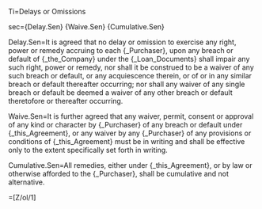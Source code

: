 Ti=Delays or Omissions

sec={Delay.Sen} {Waive.Sen} {Cumulative.Sen}

Delay.Sen=It is agreed that no delay or omission to exercise any right, power or remedy accruing to each {_Purchaser}, upon any breach or default of {_the_Company} under the {_Loan_Documents} shall impair any such right, power or remedy, nor shall it be construed to be a waiver of any such breach or default, or any acquiescence therein, or of or in any similar breach or default thereafter occurring; nor shall any waiver of any single breach or default be deemed a waiver of any other breach or default theretofore or thereafter occurring.

Waive.Sen=It is further agreed that any waiver, permit, consent or approval of any kind or character by {_Purchaser} of any breach or default under {_this_Agreement}, or any waiver by any {_Purchaser} of any provisions or conditions of {_this_Agreement} must be in writing and shall be effective only to the extent specifically set forth in writing.

Cumulative.Sen=All remedies, either under {_this_Agreement}, or by law or otherwise afforded to the {_Purchaser}, shall be cumulative and not alternative.

=[Z/ol/1]

